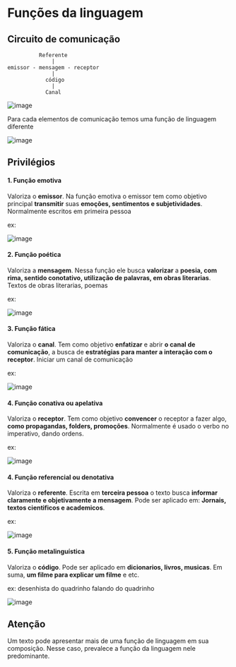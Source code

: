 # Funções da linguagem

## Circuito de comunicação

```
          Referente
              |
emissor - mensagem - receptor
              |
            código
              |
            Canal
```

![image](https://github.com/Cestaro0/Fatec-Seguranca-da-Informacao/assets/99103680/146ef487-893e-4135-8c1c-8cbeeba6e48a)

Para cada elementos de comunicação temos uma função de linguagem diferente

![image](https://github.com/Cestaro0/Fatec-Seguranca-da-Informacao/assets/99103680/34f4ea51-35f4-453a-be2c-d59e08c92de9)


## Privilégios
#### 1. Função emotiva
Valoriza o **emissor**. Na função emotiva o emissor tem como objetivo principal **transmitir** suas **emoções, sentimentos e subjetividades**. Normalmente escritos em primeira pessoa

ex:

![image](https://github.com/Cestaro0/Fatec-Seguranca-da-Informacao/assets/99103680/b4d0d332-2abf-4bb9-b1d8-2e3c4faf3161)

#### 2. Função poética
Valoriza a **mensagem**. Nessa função ele busca **valorizar** a **poesia, com rima, sentido conotativo, utilização de palavras, em obras literarias**. Textos de obras literarias, poemas

ex: 

![image](https://github.com/Cestaro0/Fatec-Seguranca-da-Informacao/assets/99103680/bb067a7e-c83b-42a9-894c-5a49fab7f45a)


#### 3. Função fática
 Valoriza o **canal**. Tem como objetivo **enfatizar** e abrir **o canal de comunicação**, a busca de **estratégias para manter a interação com o receptor**. Iniciar um canal de comunicação
 
ex:

![image](https://github.com/Cestaro0/Fatec-Seguranca-da-Informacao/assets/99103680/313d79e6-6e1d-43af-8684-882b548141e0)


#### 4. Função conativa ou apelativa
Valoriza o **receptor**. Tem como objetivo **convencer** o receptor a fazer algo, **como propagandas, folders, promoções**. Normalmente é usado o verbo no imperativo, dando ordens.

ex:

![image](https://github.com/Cestaro0/Fatec-Seguranca-da-Informacao/assets/99103680/72b7b181-ae8f-4f6b-b6b4-d890a447b0d0)


#### 4. Função referencial ou denotativa
Valoriza o **referente**. Escrita em **terceira pessoa** o texto busca **informar claramente e objetivamente a mensagem**. Pode ser aplicado em: **Jornais, textos cientificos e academicos**.

ex:

![image](https://github.com/Cestaro0/Fatec-Seguranca-da-Informacao/assets/99103680/984cf5f3-00cc-4fa3-99df-b0ceab7366b4)

#### 5. Função metalinguística
Valoriza o **código**. Pode ser aplicado em **dicionarios, livros, musicas**. Em suma, **um filme para explicar um filme** e etc.

ex: desenhista do quadrinho falando do quadrinho

![image](https://github.com/Cestaro0/Fatec-Seguranca-da-Informacao/assets/99103680/6bf96d56-bf92-43a1-b6ad-cee6f26c3acf)


## Atenção
Um texto pode apresentar mais de uma função de linguagem em sua composição. Nesse caso, prevalece a função da linguagem nele predominante.
